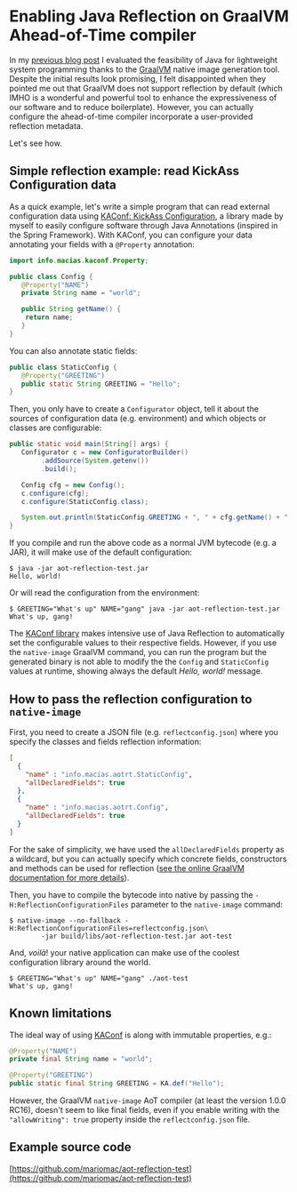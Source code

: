 # Enabling Java Reflection on GraalVM Ahead-of-Time compiler

In my [previous blog post](./201912201300_graal_aot.md) I evaluated the
feasibility of Java for lightweight system programming thanks to the
[GraalVM](https://www.graalvm.org/)
native image generation tool. Despite the initial results look promising,
I felt disappointed when they
pointed me out that GraalVM does not support reflection by default (which IMHO
is a wonderful and powerful tool to enhance the expressiveness of our software
and to reduce boilerplate). However, you can actually configure the
ahead-of-time compiler incorporate a user-provided reflection metadata.

Let's see how.

## Simple reflection example: read KickAss Configuration data

As a quick example, let's write a simple program that can read external
configuration data using [KAConf: KickAss Configuration](https://github.com/mariomac/kaconf),
a library made by myself to easily configure software through Java Annotations
(inspired in the Spring Framework). With KAConf, you can configure your data
annotating your fields with a `@Property` annotation:

```java
import info.macias.kaconf.Property;

public class Config {
   @Property("NAME")
   private String name = "world";

   public String getName() {
  	return name;
   }
}
```

You can also annotate static fields:

```java
public class StaticConfig {
   @Property("GREETING")
   public static String GREETING = "Hello";
}
```

Then, you only have to create a `Configurator` object, tell it about the sources
of configuration data (e.g. environment) and which objects or classes are
configurable:

```java
public static void main(String[] args) {
   Configurator c = new ConfiguratorBuilder()
     	.addSource(System.getenv())
     	.build();

   Config cfg = new Config();
   c.configure(cfg);
   c.configure(StaticConfig.class);

   System.out.println(StaticConfig.GREETING + ", " + cfg.getName() + "!");
}
```

If you compile and run the above code as a normal JVM bytecode (e.g. a JAR), it
will make use of the default configuration:

```
$ java -jar aot-reflection-test.jar
Hello, world!
```

Or will read the configuration from the environment:

```
$ GREETING="What's up" NAME="gang" java -jar aot-reflection-test.jar
What's up, gang!
```

The [KAConf library](http://github.com/mariomac/kaconf) makes intensive use of
Java Reflection to automatically set the configurable values to their respective
fields. However, if you use the `native-image` GraalVM command, you can run the
program but the generated binary is not able to modify the the `Config` and
`StaticConfig` values at runtime, showing always the default _Hello, world!_ 
message.

## How to pass the reflection configuration to `native-image`

First, you need to create a JSON file (e.g. `reflectconfig.json`) where you
specify the classes and fields reflection information:

```json
[
  {
	"name" : "info.macias.aotrt.StaticConfig",
	"allDeclaredFields": true
  },
  {
	"name" : "info.macias.aotrt.Config",
	"allDeclaredFields": true
  }
]
```

For the sake of simplicity, we have used the `allDeclaredFields` property as a
wildcard, but you can actually specify which concrete fields, constructors and
methods can be used for reflection ([see the online GraalVM documentation for more details](https://github.com/oracle/graal/blob/master/substratevm/REFLECTION.md)).

Then, you have to compile the bytecode into native by passing the
`-H:ReflectionConfigurationFiles` parameter to the `native-image` command:

```
$ native-image --no-fallback -H:ReflectionConfigurationFiles=reflectconfig.json\
    	-jar build/libs/aot-reflection-test.jar aot-test
```

And, _voilà_! your native application can make use of the coolest configuration
library around the world.

```
$ GREETING="What's up" NAME="gang" ./aot-test
What's up, gang!
```

## Known limitations
The ideal way of using [KAConf](https://github.com/mariomac/kaconf) is along
with immutable properties, e.g.:

```java
@Property("NAME")
private final String name = "world";

@Property("GREETING")
public static final String GREETING = KA.def("Hello");
```

However, the GraalVM `native-image` AoT compiler (at least the version
1.0.0 RC16), doesn't seem to like final fields, even if you enable writing with
the `"allowWriting": true` property inside the `reflectconfig.json` file.

## Example source code

[https://github.com/mariomac/aot-reflection-test](https://github.com/mariomac/aot-reflection-test)
